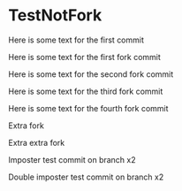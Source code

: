 # TestNotFork

Here is some text for the first commit

Here is some text for the first fork commit

Here is some text for the second fork commit

Here is some text for the third fork commit

Here is some text for the fourth fork commit

Extra fork

Extra extra fork

Imposter test commit on branch x2

Double imposter test commit on branch x2

